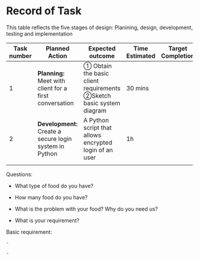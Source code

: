 # Record of Task

This table reflects the five stages of design: Planining, design, development, testing and implementation

|Task number|Planned Action|Expected outcome|Time Estimated|Target Completion|Criteria|
|-----------|--------------|----------------|--------------|-----------------|--------|
|1|**Planning:** Meet with client for a first conversation|① Obtain the basic client requirements  ②Sketch basic system diagram| 30 mins|
|2|**Development:** Create a secure login system in Python| A Python script that allows encrypted login of an user| 1h|  |A |
| | | | | | |


Questions:

 - What type of food do you have?
 
 - How many food do you have?
 
 - What is the problem with your food? Why do you need us?
 
 - What is your requirement?
 
 
Basic requirement:

    - 

    -

